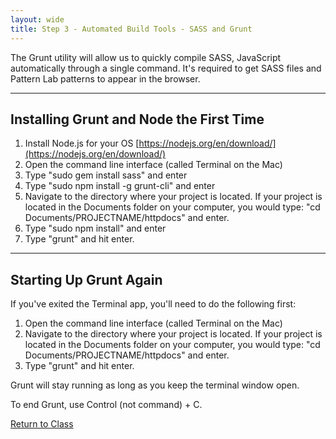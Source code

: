 ```yaml
---
layout: wide
title: Step 3 - Automated Build Tools - SASS and Grunt
---
```


The Grunt utility will allow us to quickly compile SASS, JavaScript automatically through a single command.  It's required to get SASS files and Pattern Lab patterns to appear in the browser.

---

## Installing Grunt and Node the First Time

1.  Install Node.js for your OS [https://nodejs.org/en/download/](https://nodejs.org/en/download/)
2.  Open the command line interface (called Terminal on the Mac)
3.  Type "sudo gem install sass" and enter
4.  Type "sudo npm install -g grunt-cli" and enter
5.  Navigate to the directory where your project is located.  If your project is located in the Documents folder on your computer, you would type: "cd Documents/PROJECTNAME/httpdocs" and enter.
6.  Type "sudo npm install" and enter
7.  Type "grunt" and hit enter.

---

## Starting Up Grunt Again

If you've exited the Terminal app, you'll need to do the following first:

1.  Open the command line interface (called Terminal on the Mac)
2.  Navigate to the directory where your project is located.  If your project is located in the Documents folder on your computer, you would type: "cd Documents/PROJECTNAME/httpdocs" and enter.
3.  Type "grunt" and hit enter.

Grunt will stay running as long as you keep the terminal window open.  

To end Grunt, use Control (not command) + C.


<a href="/advanced" class="button small">Return to Class</a>
